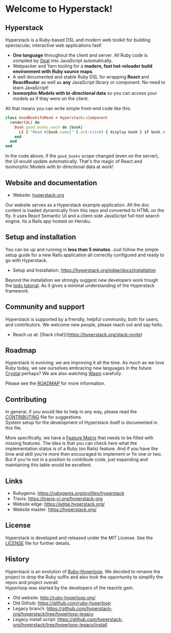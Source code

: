 # Welcome to Hyperstack!

## Hyperstack

Hyperstack is a Ruby-based DSL and modern web toolkit for building spectacular, interactive web applications fast!

+ **One language** throughout the client and server. All Ruby code is compiled by [Opal](https://opalrb.com/) into JavaScript automatically.
+ Webpacker and Yarn tooling for a **modern, fast hot-reloader build environment with Ruby source maps**.
+ A well documented and stable Ruby DSL for wrapping **React** and **ReactRouter** as well as **any** JavaScript library or component. No need to learn JavaScript!
+ **Isomorphic Models with bi-directional data** so you can access your models as if they were on the client.

All that means you can write simple front-end code like this:

```ruby
class GoodBooksToRead < Hyperstack::Component
  render(UL) do
    Book.good_books.each do |book|
      LI { "Read #{book.name}" }.on(:click) { display book } if book.available?
    end
  end
end
```

In the code above, if the `good_books` scope changed (even on the server), the UI would update automatically. That's the magic of React and Isomorphic Models with bi-directional data at work!

## Website and documentation

+ Website: [hyperstack.org](https://hyperstack.org)

Our website serves as a Hyperstack example application. All the doc content is loaded dynamically from this repo and converted to HTML on the fly. It uses React Semantic UI and a client-side JavaScript full-text search engine. Its a Rails app hosted on Heroku.

## Setup and installation

You can be up and running in **less than 5 minutes**. Just follow the simple setup guide for a new Rails application all correctly configured and ready to go with Hyperstack.

+ Setup and Installation: https://hyperstack.org/edge/docs/installation

Beyond the installation we strongly suggest new developers work trough the [todo tutorial](https://hyperstack.org/edge/docs/tutorials/todo).
As it gives a minimal understanding of the Hyperstack framework.

## Community and support

Hyperstack is supported by a friendly, helpful community, both for users, and contributors. We welcome new people, please reach out and say hello.

+ Reach us at: [Slack chat]((https://hyperstack.org/slack-invite)

## Roadmap

Hyperstack is evolving; we are improving it all the time. As much as we love Ruby today, we see ourselves embracing new languages in the future. [Crystal](https://crystal-lang.org/) perhaps? We are also watching [Wasm](https://webassembly.org/) carefully.

Please see the [ROADMAP](https://github.com/hyperstack-org/hyperstack/blob/edge/ROADMAP.md) for more information.

## Contributing

In general, if you would like to help in any way, please read the [CONTRIBUTING](https://github.com/hyperstack-org/hyperstack/blob/edge/CONTRIBUTING.md) file for suggestions.  
System setup for the development of Hyperstack itself is documented in this file.

More specifically, we have a [Feature Matrix](https://github.com/hyperstack-org/hyperstack/blob/edge/docs/feature_matrix.md) that needs to be filled with missing features.
The idea is that you can check here what the implementation status is of a Ruby (on Rails) feature.
And if you have the time and skill you're more then encouraged to implement or fix one or two.
But if you're not in a position to contribute code, just expanding and maintaining this table would be excellent.

## Links

+ Rubygems: https://rubygems.org/profiles/hyperstack
+ Travis: https://travis-ci.org/hyperstack-org
+ Website edge: https://edge.hyperstack.org/
+ Website master: https://hyperstack.org/

## License

Hyperstack is developed and released under the MIT License. See the [LICENSE](https://github.com/hyperstack-org/hyperstack/blob/edge/LICENSE) file for further details.

## History

Hyperstack is an evolution of [Ruby-Hyperloop](https://github.com/ruby-hyperloop). We decided to rename the project to drop the Ruby suffix and also took the opportunity to simplify the repos and project overall.  
Hyperloop was started by the developers of the reactrb gem.

+ Old website: http://ruby-hyperloop.org/
+ Old Github: https://github.com/ruby-hyperloop
+ Legacy branch: https://github.com/hyperstack-org/hyperstack/tree/hyperloop-legacy
+ Legacy install script: https://github.com/hyperstack-org/hyperstack/tree/hyperloop-legacy/install
